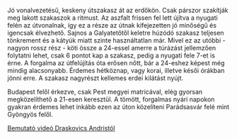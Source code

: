 Jó vonalvezetésű, keskeny útszakasz át az erdőkön. Csak párszor szakítják meg lakott szakaszok a ritmust. Az aszfalt frissen fel lett újítva a nyugati felén az útvonalnak, így ez a része az útnak kifejezetten jó minőségű és igencsak élvezhető. Sajnos a Galyatetőtől keletre húzódó szakasz teljesen tönkrement és a kátyúk miatt szinte használtatlan már. Mivel ez az utóbbi - nagyon rossz rész - köti össze a 24-essel amerre a túrázást jellemzően folytatni lehet, csak 6 pontot kap a szakasz, pedig a nyugati fele 7-et is érne. A forgalma az útfelújítás óta erősen nőtt, bár a 24-eshez képest még mindig alacsonyabb. Érdemes hétköznap, vagy korai, illetve késői órákban jönni erre. A szakasz nagyrészt kellemes erdei kilátást nyújt.

Budapest felől érkezve, csak Pest megyei matricával, elég gyorsan megközelíthető a 21-esen keresztül. A tömött, forgalmas nyári napokon gyakran érdemes lehet inkább ezen az úton közelíteni Parádsasvár felé mint Gyöngyös felől.

[Bemutató videó Draskovics Andristól](https://youtu.be/EZHj94m7IBw?t=446)
